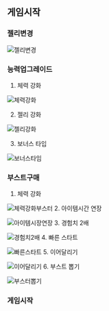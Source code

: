 ## 게임시작
### **젤리변경**
![젤리변경](https://lh3.googleusercontent.com/H2DaQ7kfqZzko433Fx4lWLsSayElpfvu3v5If--N_uq0nnGy79Mm9zPLtLdr3-Nm0uqIpLbTVfek)
### **능력업그레이드**
1. 체력 강화

![체력강화](https://lh3.googleusercontent.com/SjmRVP2GTOFRm-TjDsdDGIom1rg1krOClXDz33Pf07RCck7uljQn1XSJxvePl91qjzigiSAXg55N)

2. 젤리 강화

![젤리강화](https://lh3.googleusercontent.com/WOrEAoXAhlEZ6tr1voRxtUe3s0dIVeIV0Q7GMgU6vfhmQ0PBFJ-QYBZMoDME6rSTCtW48qxcyCcs "젤리강화")

3. 보너스 타입

![보너스타임](https://lh3.googleusercontent.com/9HGB8BEZ3cOLJRCjgC0uahysYNm8uWE4x_svzQ02sVcuJPQmyzCRKQk7UQyzZJ1E5xugpN2W9dOe)

### **부스트구매**
1. 체력 강화

![체력강화부스터](https://lh3.googleusercontent.com/oG1JFR6txSlyXW4wBdySxWtXtVOhPoszgWLzLEQn2Zi5WkLaHPzxLxY2Dz9uGLsXtGF3j_SYb3V5)
2. 아이템시간 연장

![아이템시장연장](https://lh3.googleusercontent.com/-dvbPuE5fYgOIRgZ5HEZoyaWCj_2O7K7rtFc8H69ADR1qtFAabz71P2hvBxjAXuk8G2eJGuY7r2d)
3. 경험치 2배

![경험치2배](https://lh3.googleusercontent.com/oTUho36KTqvl19wY5WDHe-s8kTA-aNRhytXCutSHHsf8k3JgzA2dx2p8pikMa-RDWyia3-X71F2u)
4. 빠른 스타트

![빠른스타트](https://lh3.googleusercontent.com/o8bkFC_IVeQ6xnaqRfrtkb5zVzW6agfPnmC1j3XDimL4b6MWBW0YaEFoOQsbxH83_NGsLirALilY)
5. 이어달리기

![이어달리기](https://lh3.googleusercontent.com/6R1fjvjtpAedl1f577I2DChyRbTXHAbJDJzjUWcJv94HUaaGHNptgsC2As9NZCSny63F4bU2tDt0)
6. 부스트 뽑기

![부스터뽑기](https://lh3.googleusercontent.com/A-FiRMSEgk-5lY0ZVXTmxfKldjBIzYWcLGzYXjqjRVxtp4s6K65t3_gVC-OrCAF46bdS4Ny5L_5Z)
### **게임시작**
